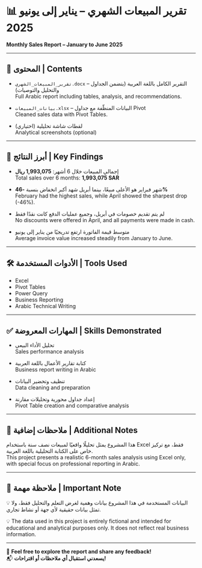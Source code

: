 # 📊 تقرير المبيعات الشهري – يناير إلى يونيو 2025  
**Monthly Sales Report – January to June 2025**

---

## 📄 المحتوى | Contents

- `تقرير_المبيعات_الشهري.docx` – التقرير الكامل باللغة العربية (يتضمن الجداول والتحليل والتوصيات)  
  Full Arabic report including tables, analysis, and recommendations.

- `بيانات_المبيعات.xlsx` – البيانات المنظّفة مع جداول Pivot  
  Cleaned sales data with Pivot Tables.

- لقطات شاشة تحليلية (اختياري)  
  Analytical screenshots (optional)

---

## 📌 أبرز النتائج | Key Findings

- إجمالي المبيعات خلال 6 أشهر: **1,993,075 ريال**  
  Total sales over 6 months: **1,993,075 SAR**

- شهر فبراير هو الأعلى مبيعًا، بينما أبريل شهد أكبر انخفاض بنسبة **-46%**  
  February had the highest sales, while April showed the sharpest drop (-46%).

- لم يتم تقديم خصومات في أبريل، وجميع عمليات الدفع كانت نقدًا فقط  
  No discounts were offered in April, and all payments were made in cash.

- متوسط قيمة الفاتورة ارتفع تدريجيًا من يناير إلى يونيو  
  Average invoice value increased steadily from January to June.

---

## 🛠️ الأدوات المستخدمة | Tools Used

- Excel  
- Pivot Tables  
- Power Query  
- Business Reporting  
- Arabic Technical Writing

---

## ✅ المهارات المعروضة | Skills Demonstrated

- تحليل الأداء البيعي  
  Sales performance analysis

- كتابة تقارير الأعمال باللغة العربية  
  Business report writing in Arabic

- تنظيف وتحضير البيانات  
  Data cleaning and preparation

- إعداد جداول محورية وتحليلات مقارنة  
  Pivot Table creation and comparative analysis

---

## 💬 ملاحظات إضافية | Additional Notes

هذا المشروع يمثل تحليلًا واقعيًا لمبيعات نصف سنة باستخدام Excel فقط، مع تركيز خاص على الكتابة التحليلية باللغة العربية.  
This project presents a realistic 6-month sales analysis using Excel only, with special focus on professional reporting in Arabic.

---


## 🔐 ملاحظة مهمة | Important Note

💡 البيانات المستخدمة في هذا المشروع بيانات وهمية لغرض التعلم والتحليل فقط، ولا تمثل بيانات حقيقية لأي جهة أو نشاط تجاري.

💡 The data used in this project is entirely fictional and intended for educational and analytical purposes only. It does not reflect real business information.

---

🎯 **Feel free to explore the report and share any feedback!**  
📬 **يسعدني استقبال أي ملاحظات أو اقتراحات!**
